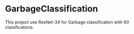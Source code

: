 # GarbageClassification
This project use ResNet-34 for Garbage classification with 60 classfications.
